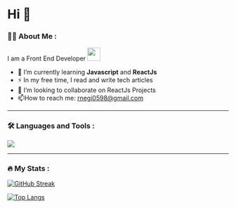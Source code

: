 

<!-- <img src="https://komarev.com/ghpvc/?username=rnegi0598&style=flat-square&color=blue" alt=""/> -->
<!-- <div id="header" align="middle">
  <img src="https://media.giphy.com/media/uhkgRdrMSnqDBofJru/giphy.gif" width="200" />
  <img src="https://media.giphy.com/media/qgQUggAC3Pfv687qPC/giphy.gif" width="500" height="250" />
  <h1 align="middle">नमस्ते! 🙏 </h1>
</div> -->

<h1>Hi 👋</h1>


### :man_technologist: About Me :
I am a Front End Developer <img src="https://media.giphy.com/media/WUlplcMpOCEmTGBtBW/giphy.gif" width="30"> 

- :seedling: I’m currently learning   **Javascript** and **ReactJs**
- :zap: In my free time, I read and write tech articles 
- 👯 I’m looking to collaborate on ReactJs Projects
- :mailbox:How to reach me: rnegi0598@gmail.com

---

### :hammer_and_wrench: Languages and Tools :
<p align="left"> 
  <img src="https://skillicons.dev/icons?i=html,css,js,react,bootstrap,c,bash,vim,vercel,express,firebase,git,github,heroku,java,linux,mongodb,mysql,nodejs,ts,vscode&perline=11">
</p>


---

### :fire: My Stats :

[![GitHub Streak](http://github-readme-streak-stats.herokuapp.com?user=rnegi0598&theme=dark&background=000000)](https://git.io/streak-stats)

[![Top Langs](https://github-readme-stats.vercel.app/api/top-langs/?username=rnegi0598&layout=compact&theme=vision-friendly-dark)](https://github.com/anuraghazra/github-readme-stats)





<!--
**rnegi0598/rnegi0598** is a ✨ _special_ ✨ repository because its `README.md` (this file) appears on your GitHub profile.

Here are some ideas to get you started:

- 🔭 I’m currently working on ...
- 🌱 I’m currently learning ...
- 👯 I’m looking to collaborate on ...
- 🤔 I’m looking for help with ...
- 💬 Ask me about ...
- 📫 How to reach me: ...
- 😄 Pronouns: ...
- ⚡ Fun fact: ...
-->
